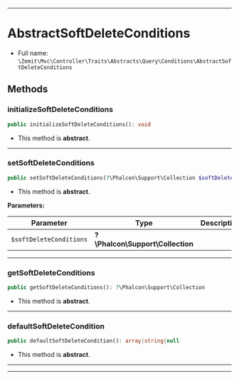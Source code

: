 ***

# AbstractSoftDeleteConditions





* Full name: `\Zemit\Mvc\Controller\Traits\Abstracts\Query\Conditions\AbstractSoftDeleteConditions`




## Methods


### initializeSoftDeleteConditions



```php
public initializeSoftDeleteConditions(): void
```




* This method is **abstract**.







***

### setSoftDeleteConditions



```php
public setSoftDeleteConditions(?\Phalcon\Support\Collection $softDeleteConditions): void
```




* This method is **abstract**.



**Parameters:**

| Parameter | Type | Description |
|-----------|------|-------------|
| `$softDeleteConditions` | **?\Phalcon\Support\Collection** |  |





***

### getSoftDeleteConditions



```php
public getSoftDeleteConditions(): ?\Phalcon\Support\Collection
```




* This method is **abstract**.







***

### defaultSoftDeleteCondition



```php
public defaultSoftDeleteCondition(): array|string|null
```




* This method is **abstract**.







***

***


